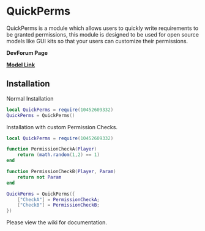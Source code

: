 # QuickPerms

QuickPerms is a module which allows users to quickly write requirements to be granted permissions, this module is designed to be used for open source models like GUI kits so that your users can customize their permissions.

**DevForum Page**

[**Model Link**](https://www.roblox.com/library/10452609332/QuickPerms)

## Installation
Normal Installation
```lua
local QuickPerms = require(10452609332)
QuickPerms = QuickPerms()
```

Installation with custom Permission Checks.
```lua
local QuickPerms = require(10452609332)

function PermissionCheckA(Player)
	return (math.random(1,2) == 1)
end

function PermissionCheckB(Player, Param)
	return not Param
end

QuickPerms = QuickPerms({
	["CheckA"] = PermissionCheckA;
	["CheckB"] = PermissionCheckB;
})
```
Please view the wiki for documentation.
